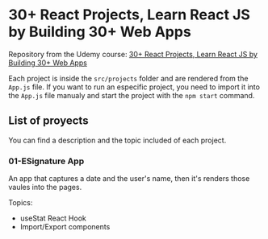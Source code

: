 # 30+ React Projects, Learn React JS by Building 30+ Web Apps

Repository from the Udemy course: [30+ React Projects, Learn React JS by Building 30+ Web Apps](https://www.udemy.com/course/30-react-projects-learn-react-js-by-building-30-web-apps/)

Each project is inside the `src/projects` folder and are rendered from the `App.js` file. If you want to run an especific project, you need to import it into the `App.js` file manualy and start the project with the `npm start` command.

## List of proyects

You can find a description and the topic included of each project.

### 01-ESignature App

An app that captures a date and the user's name, then it's renders those vaules into the pages.

Topics:

- useStat React Hook
- Import/Export components
